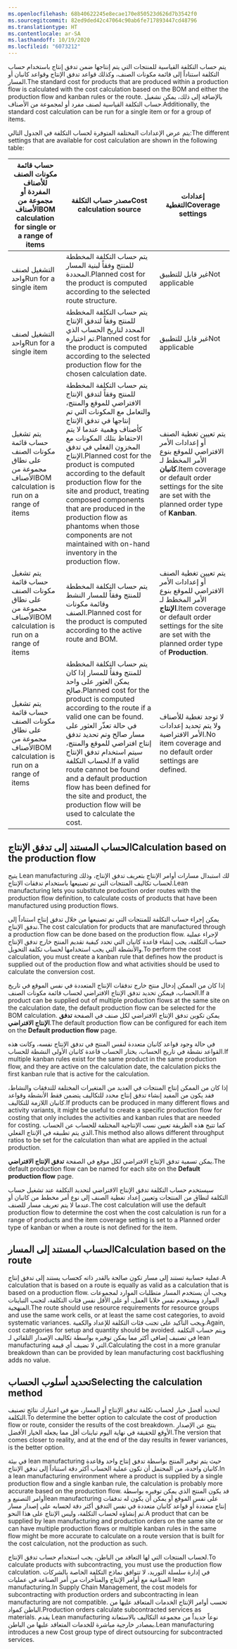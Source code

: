 ```yaml
---
ms.openlocfilehash: 68b40622245e8ecae170e850523d626d7b3542f0
ms.sourcegitcommit: 82ed9ded42c47064c90ab6fe717893447cd48796
ms.translationtype: HT
ms.contentlocale: ar-SA
ms.lasthandoff: 10/19/2020
ms.locfileid: "6073212"
---
```


<span data-ttu-id="6843b-101">يتم حساب التكلفة القياسية للمنتجات التي يتم إنتاجها ضمن تدفق إنتاج‬ باستخدام حساب التكلفة استناداً إلى قائمة مكونات الصنف، وكذلك قواعد تدفق الإنتاج وقواعد كانبان أو المسار.</span><span class="sxs-lookup"><span data-stu-id="6843b-101">The standard cost for products that are produced within a production flow is calculated with the cost calculation based on the BOM and either the production flow and kanban rules or the route.</span></span> <span data-ttu-id="6843b-102">بالإضافة إلى ذلك، يمكن تشغيل حساب التكلفة القياسية لصنف مفرد أو لمجموعة من الأصناف.</span><span class="sxs-lookup"><span data-stu-id="6843b-102">Additionally, the standard cost calculation can be run for a single item or for a group of items.</span></span>

<span data-ttu-id="6843b-103">يتم عرض الإعدادات المختلفة المتوفرة لحساب التكلفة في الجدول التالي:</span><span class="sxs-lookup"><span data-stu-id="6843b-103">The different settings that are available for cost calculation are shown in the following table:</span></span>

 

|  <span data-ttu-id="6843b-104">حساب قائمة مكونات الصنف للأصناف المفردة أو مجموعة من الأصناف</span><span class="sxs-lookup"><span data-stu-id="6843b-104">BOM calculation for single or a range of items</span></span> |  <span data-ttu-id="6843b-105">مصدر حساب التكلفة</span><span class="sxs-lookup"><span data-stu-id="6843b-105">Cost calculation source</span></span>   | <span data-ttu-id="6843b-106">إعدادات التغطية</span><span class="sxs-lookup"><span data-stu-id="6843b-106">Coverage settings</span></span>|
| ------------- | ------------- | ------------- |
| <span data-ttu-id="6843b-107">التشغيل لصنف واحد</span><span class="sxs-lookup"><span data-stu-id="6843b-107">Run for a single item</span></span> | <span data-ttu-id="6843b-108">يتم حساب التكلفة المخططة للمنتج وفقاً لبنية المسار المحددة.</span><span class="sxs-lookup"><span data-stu-id="6843b-108">Planned cost for the product is computed according to the selected route structure.</span></span>  | <span data-ttu-id="6843b-109">غير قابل للتطبيق</span><span class="sxs-lookup"><span data-stu-id="6843b-109">Not applicable</span></span> |
| <span data-ttu-id="6843b-110">التشغيل لصنف واحد</span><span class="sxs-lookup"><span data-stu-id="6843b-110">Run for a single item</span></span> |  <span data-ttu-id="6843b-111">يتم حساب التكلفة المخططة للمنتج وفقاً لتدفق الإنتاج المحدد لتاريخ الحساب الذي تم اختياره.</span><span class="sxs-lookup"><span data-stu-id="6843b-111">Planned cost for the product is computed according to the selected production flow for the chosen calculation date.</span></span>   | <span data-ttu-id="6843b-112">غير قابل للتطبيق</span><span class="sxs-lookup"><span data-stu-id="6843b-112">Not applicable</span></span> |
| <span data-ttu-id="6843b-113">يتم تشغيل حساب قائمة مكونات الصنف على نطاق مجموعة من الأصناف</span><span class="sxs-lookup"><span data-stu-id="6843b-113">BOM calculation is run on a range of items</span></span>   |    <span data-ttu-id="6843b-114">يتم حساب التكلفة المخططة للمنتج وفقاً لتدفق الإنتاج الافتراضي للموقع والمنتج، والتعامل مع المكونات التي تم إنتاجها في تدفق الإنتاج كأصناف وهمية عندما لا يتم الاحتفاظ بتلك المكونات مع المخزون الفعلي في تدفق الإنتاج.</span><span class="sxs-lookup"><span data-stu-id="6843b-114">Planned cost for the product is computed according to the default production flow for the site and product, treating composed components that are produced in the production flow as phantoms when those components are not maintained with on-hand inventory in the production flow.</span></span> | <span data-ttu-id="6843b-115">يتم تعيين تغطية الصنف أو إعدادات الأمر الافتراضي للموقع بنوع الأمر المخطط لـ **كانبان**.</span><span class="sxs-lookup"><span data-stu-id="6843b-115">Item coverage or default order settings for the site are set with the planned order type of **Kanban**.</span></span>|
| <span data-ttu-id="6843b-116">يتم تشغيل حساب قائمة مكونات الصنف على نطاق مجموعة من الأصناف</span><span class="sxs-lookup"><span data-stu-id="6843b-116">BOM calculation is run on a range of items</span></span>   | <span data-ttu-id="6843b-117">يتم حساب التكلفة المخططة للمنتج وفقاً للمسار النشط وقائمة مكونات الصنف.</span><span class="sxs-lookup"><span data-stu-id="6843b-117">Planned cost for the product is computed according to the active route and BOM.</span></span>| <span data-ttu-id="6843b-118">يتم تعيين تغطية الصنف أو إعدادات الأمر الافتراضي للموقع بنوع الأمر المخطط لـ **الإنتاج**.</span><span class="sxs-lookup"><span data-stu-id="6843b-118">Item coverage or default order settings for the site are set with the planned order type of **Production**.</span></span>|
| <span data-ttu-id="6843b-119">يتم تشغيل حساب قائمة مكونات الصنف على نطاق مجموعة من الأصناف</span><span class="sxs-lookup"><span data-stu-id="6843b-119">BOM calculation is run on a range of items</span></span>   |  <span data-ttu-id="6843b-120">يتم حساب التكلفة المخططة للمنتج وفقاً للمسار إذا كان يمكن العثور على واحد صالح.</span><span class="sxs-lookup"><span data-stu-id="6843b-120">Planned cost for the product is computed according to the route if a valid one can be found.</span></span> <span data-ttu-id="6843b-121">في حالة تعذّر العثور على مسار صالح وتم تحديد تدفق إنتاج افتراضي للموقع والمنتج، سيتم استخدام تدفق الإنتاج لحساب التكلفة.</span><span class="sxs-lookup"><span data-stu-id="6843b-121">If a valid route cannot be found and a default production flow has been defined for the site and product, the production flow will be used to calculate the cost.</span></span>  | <span data-ttu-id="6843b-122">لا توجد تغطية للأصناف ولا يتم تحديد إعدادات الأمر الافتراضية.</span><span class="sxs-lookup"><span data-stu-id="6843b-122">No item coverage and no default order settings are defined.</span></span> |

## <a name="calculation-based-on-the-production-flow"></a><span data-ttu-id="6843b-123">الحساب المستند إلى تدفق الإنتاج</span><span class="sxs-lookup"><span data-stu-id="6843b-123">Calculation based on the production flow</span></span>

<span data-ttu-id="6843b-124">يتيح Lean manufacturing لك استبدال مسارات أوامر الإنتاج بتعريف تدفق الإنتاج، وذلك لحساب تكاليف المنتجات التي تم تصنيعها باستخدام تدفقات الإنتاج.</span><span class="sxs-lookup"><span data-stu-id="6843b-124">Lean manufacturing lets you substitute production order routes with the production flow definition, to calculate costs of products that have been manufactured using production flows.</span></span>

<span data-ttu-id="6843b-125">يمكن إجراء حساب التكلفة للمنتجات التي تم تصنيعها من خلال تدفق إنتاج استناداً إلى تدفق الإنتاج.</span><span class="sxs-lookup"><span data-stu-id="6843b-125">The cost calculation for products that are manufactured through a production flow can be done based on the production flow.</span></span> <span data-ttu-id="6843b-126">لإجراء عملية حساب التكلفة، يجب إنشاء قاعدة كانبان التي تحدد كيفية تقديم المنتج خارج تدفق الإنتاج والأنشطة التي يجب استخدامها لحساب تكلفة التحويل.</span><span class="sxs-lookup"><span data-stu-id="6843b-126">To perform the cost calculation, you must create a kanban rule that defines how the product is supplied out of the production flow and what activities should be used to calculate the conversion cost.</span></span>

<span data-ttu-id="6843b-127">إذا كان من الممكن إدخال منتج خارج تدفقات الإنتاج المتعددة في نفس الموقع في تاريخ الحساب، فيمكن تحديد تدفق الإنتاج الافتراضي لحساب قائمة مكونات الصنف.</span><span class="sxs-lookup"><span data-stu-id="6843b-127">If a product can be supplied out of multiple production flows at the same site on the calculation date, the default production flow can be selected for the BOM calculation.</span></span> <span data-ttu-id="6843b-128">يمكن تكوين تدفق الإنتاج الافتراضي لكل صنف في الصفحة **تدفق الإنتاج الافتراضي**.</span><span class="sxs-lookup"><span data-stu-id="6843b-128">The default production flow can be configured for each item on the **Default production flow** page.</span></span>

<span data-ttu-id="6843b-129">في حالة وجود قواعد كانبان متعددة لنفس المنتج في تدفق الإنتاج نفسه، وكانت هذه القواعد نشطة في تاريخ الحساب، يختار الحساب قاعدة كانبان الأولى النشطة للحساب.</span><span class="sxs-lookup"><span data-stu-id="6843b-129">If multiple kanban rules exist for the same product in the same production flow, and they are active on the calculation date, the calculation picks the first kanban rule that is active for the calculation.</span></span>

<span data-ttu-id="6843b-130">إذا كان من الممكن إنتاج المنتجات في العديد من المتغيرات المختلفة للتدفقات والنشاط، فقد يكون من المفيد إنشاء تدفق إنتاج محدد للتكاليف يتضمن فقط الأنشطة وقواعد كانبان اللازمة للتكاليف.</span><span class="sxs-lookup"><span data-stu-id="6843b-130">If products can be produced in many different flows and activity variants, it might be useful to create a specific production flow for costing that only includes the activities and kanban rules that are needed for costing.</span></span> <span data-ttu-id="6843b-131">كما تتيح هذه الطريقة تعيين نسب الإنتاجية المختلفة للحساب عن الحساب الذي يتم تطبيقه في الإنتاج الفعلي.</span><span class="sxs-lookup"><span data-stu-id="6843b-131">This method also allows different throughput ratios to be set for the calculation than what are applied in the actual production.</span></span>

<span data-ttu-id="6843b-132">يمكن تسمية تدفق الإنتاج الافتراضي لكل موقع في الصفحة **تدفق الإنتاج الافتراضي**.</span><span class="sxs-lookup"><span data-stu-id="6843b-132">The default production flow can be named for each site on the **Default production flow** page.</span></span>

<span data-ttu-id="6843b-133">سيستخدم حساب التكلفة تدفق الإنتاج الافتراضي لتحديد التكلفة عند تشغيل حساب التكلفة لنطاق من المنتجات وتعيين إعداد تغطية الصنف إلى نوع أمر مخطط من كانبان أو عندما لا يتم تعريف مسار للصنف.</span><span class="sxs-lookup"><span data-stu-id="6843b-133">The cost calculation will use the default production flow to determine the cost when the cost calculation is run for a range of products and the item coverage setting is set to a Planned order type of kanban or when a route is not defined for the item.</span></span>

## <a name="calculation-based-on-the-route"></a><span data-ttu-id="6843b-134">الحساب المستند إلى المسار</span><span class="sxs-lookup"><span data-stu-id="6843b-134">Calculation based on the route</span></span>

<span data-ttu-id="6843b-135">عملية حسابية تستند إلى مسار تكون صالحة بالقدر ذاته كحساب يستند إلى تدفق إنتاج.</span><span class="sxs-lookup"><span data-stu-id="6843b-135">A calculation that is based on a route is equally as valid as a calculation that is based on a production flow.</span></span> <span data-ttu-id="6843b-136">ويجب أن يستخدم المسار متطلبات الموارد لمجموعات الموارد ويستخدم نفس خلايا العمل، أو على الأقل نفس فئات التكلفة، لتجنب التباينات المنهجية.</span><span class="sxs-lookup"><span data-stu-id="6843b-136">The route should use resource requirements for resource groups and use the same work cells, or at least the same cost categories, to avoid systematic variances.</span></span> <span data-ttu-id="6843b-137">ويجب التأكيد على تجنب فئات التكلفة للإعداد والكمية.</span><span class="sxs-lookup"><span data-stu-id="6843b-137">Again, cost categories for setup and quantity should be avoided.</span></span> <span data-ttu-id="6843b-138">ويتم حساب التكلفة في تصنيف إضافي أكثر مما يمكن توفيره بواسطة تكاليف الإصدار التلقائي لـ lean manufacturing التي لا تضيف أي قيمة.</span><span class="sxs-lookup"><span data-stu-id="6843b-138">Calculating the cost in a more granular breakdown than can be provided by lean manufacturing cost backflushing adds no value.</span></span>

## <a name="selecting-the-calculation-method"></a><span data-ttu-id="6843b-139">تحديد أسلوب الحساب</span><span class="sxs-lookup"><span data-stu-id="6843b-139">Selecting the calculation method</span></span>

<span data-ttu-id="6843b-140">لتحديد أفضل خيار لحساب تكلفة تدفق الإنتاج أو المسار، ضع في اعتبارك نتائج تصنيف التكلفة.</span><span class="sxs-lookup"><span data-stu-id="6843b-140">To determine the better option to calculate the cost of production flow or route, consider the results of the cost breakdown.</span></span> <span data-ttu-id="6843b-141">ينتج عن الإصدار الأوقع للحقيقة في نهاية اليوم تباينات أقل مما يجعله الخيار الأفضل.</span><span class="sxs-lookup"><span data-stu-id="6843b-141">The version that comes closer to reality, and at the end of the day results in fewer variances, is the better option.</span></span>

<span data-ttu-id="6843b-142">في بيئة lean manufacturing حيث يتم توفير المنتج بواسطة تدفق إنتاج واحد وقاعدة كانبان واحدة، من المحتمل أن تكون عملية الحساب أكثر دقة استناداً إلى تدفق الإنتاج.</span><span class="sxs-lookup"><span data-stu-id="6843b-142">In a lean manufacturing environment where a product is supplied by a single production flow and a single kanban rule, the calculation is probably more accurate based on the production flow.</span></span> <span data-ttu-id="6843b-143">قد يكون المنتج الذي يمكن توفيره بواسطة أوامر التصنيع وlean manufacturing على نفس الموقع أو يمكن أن يكون له تدفقات إنتاج متعددة أو قواعد كانبان متعددة في نفس التدفق أكثر دقة لحسابه على إصدار مسار تم إنشاؤه لحساب التكلفة، وليس الإنتاج على هذا النحو.</span><span class="sxs-lookup"><span data-stu-id="6843b-143">A product that can be supplied by lean manufacturing and production orders on the same site or can have multiple production flows or multiple kanban rules in the same flow might be more accurate to calculate on a route version that is built for the cost calculation, not the production as such.</span></span>

<span data-ttu-id="6843b-144">لحساب المنتجات التي لها التعاقد من الباطن، يجب استخدام حساب تدفق الإنتاج.</span><span class="sxs-lookup"><span data-stu-id="6843b-144">To calculate products with subcontracting, you must use the production flow calculation.</span></span> <span data-ttu-id="6843b-145">في إدارة سلسلة التوريد، لا تتوافق نماذج التكلفة الخاصة بالشركات الصناعية مع أوامر الإنتاج والمتأخرات من أمر الصناعة في عمليات lean manufacturing.</span><span class="sxs-lookup"><span data-stu-id="6843b-145">In Supply Chain Management, the cost models for subcontracting with production orders and subcontracting in lean manufacturing are not compatible.</span></span> <span data-ttu-id="6843b-146">تحسب أوامر الإنتاج الخدمات المتعاقد عليها من الباطن كمواد.</span><span class="sxs-lookup"><span data-stu-id="6843b-146">Production orders calculate subcontracted services as materials.</span></span> <span data-ttu-id="6843b-147">يقدم Lean manufacturing نوعاً جديداً من مجموعة التكاليف بالاستعانة بمصادر خارجية مباشرة للخدمات المتعاقد عليها من الباطن.</span><span class="sxs-lookup"><span data-stu-id="6843b-147">Lean manufacturing introduces a new Cost group type of direct outsourcing for subcontracted services.</span></span>
